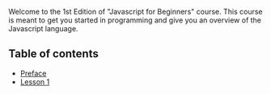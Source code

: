 Welcome to the 1st Edition of "Javascript for Beginners" course. This course is meant to get you started in programming and give you an overview of the Javascript language.

## Table of contents
* [Preface](preface.md)
* [Lesson 1](lesson1.md)